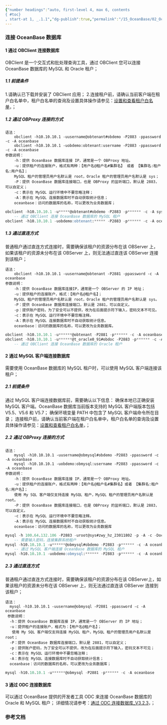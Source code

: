 ```yaml
---
{"number headings":"auto, first-level 4, max 6, contents
{ #toc}
, start-at 1, _.1.1","dg-publish":true,"permalink":"/15_OceanBase/02_OceanBase 基本操作/连接 OceanBase 数据库/","dgPassFrontmatter":true}
---
```



### 连接 OceanBase 数据库

#### 1 通过 OBClient 连接数据库
 OBClient 是一个交互式和批处理查询工具，通过 OBClient 您可以连接 OceanBase 数据库的 MySQL 和 Oracle 租户；
 
##### 1.1 前提条件
 1.请确认已下载并安装了 OBClient 应用；
 2.连接租户前，请确认当前客户端在租户白名单中，租户白名单的查询及设置具体操作请参见：[设置和查看租户白名单](https://www.oceanbase.com/docs/enterprise-oceanbase-database-cn-10000000000355590)，；
 
##### 1.2 通过 OBProxy 连接的方式

```text
语法：
	obclient -h10.10.10.1 -uusername@obtenant#obdemo -P2883 -ppassword -c -A oceanbase
	obclient -h10.10.10.1 -uobdemo:obtenant:username -P2883 -ppassword -c -A oceanbase
参数说明：
	-h：提供 OceanBase 数据库连接 IP，通常是一个 OBProxy 地址。
	-u：提供租户的连接账户，格式有两种：【用户名@租户名#集群名】 或者 【集群名:租户名:用户名】；
	MySQL 租户的管理员用户名默认是 root，Oracle 租户的管理员用户名默认是 sys；
	-P：提供 OceanBase 数据库连接端口，也是 OBProxy 的监听端口，默认是 2883，可以自定义；
	-c：表示在 MySQL 运行环境中不要忽略注释；
	-A：表示在 MySQL 连接数据库时不自动获取统计信息；
	oceanbase：访问的数据库的名称，可以更改为业务数据库；
```

```sql
obclient -h10.10.10.1 -u*****@obtenant#obdemo -P2883 -p****** -c -A sys        
	-- 通过 OBClient 连接 OceanBase 数据库的 MySQL 租户
obclient -h10.10.10.1 -uobdemo:obtenant:***** -P2883 -p****** -c -A oceanbase
```


##### 1.3 通过直连方式
 普通租户通过直连方式连接时，需要确保该租户的资源分布在该 OBServer 上，如果该租户的资源未分布在该 OBServer 上，则无法通过直连该 OBServer 连接到该租户；

```text
语法：
	obclient -h10.10.10.1 -uusername@obtenant -P2881 -ppassword -c -A oceanbase
参数说明：
	-h：提供 OceanBase 数据库连接IP，通常是一个 OBServer 的 IP 地址；
	-u：提供租户的连接账户，格式：【用户名@租户名】；
	MySQL 租户的管理员用户名默认是 root，Oracle 租户的管理员用户名默认是 sys。
	-P：提供 OceanBase 数据库连接端口，默认是 2881，可以自定义。
	-p：提供账户密码，为了安全可以不提供，改为在后面提示符下输入，密码文本不可见。
	-c：表示在 MySQL 运行环境中不要忽略注释。
	-A：表示在 MySQL 连接数据库时不自动获取统计信息。
	oceanbase：访问的数据库的名称，可以更改为业务数据库。
```

```sql
obclient -h10.10.10.1 -u******@obtenant -P2881 -p****** -c -A oceanbase
obclient -h10.10.10.1 -u******@t_oracle0_91#obdoc -P2883 -p****** -c -A sys  
	-- 通过 OBClient 连接 OceanBase 数据库的 Oracle 租户
```


#### 2 通过 MySQL 客户端连接数据库
 需要使用 OceanBase 数据库的 MySQL 租户时，可以使用 MySQL 客户端连接该租户；

##### 2.1 前提条件
 通过 MySQL 客户端连接数据库前，需要确认以下信息：
 确保本地已正确安装 MySQL 客户端。OceanBase 数据库当前版本支持的 MySQL 客户端版本包括 V5.5、V5.6 和 V5.7；
 确保环境变量 PATH 中包含了 MySQL 客户端命令所在目录；
 连接租户前，请确认当前客户端在租户白名单中，租户白名单的查询及设置具体操作请参见：[设置和查看租户白名单](https://www.oceanbase.com/docs/enterprise-oceanbase-database-cn-10000000000355590)，；

##### 2.2 通过 OBProxy 连接的方式

```text
语法：
	mysql -h10.10.10.1 -uusername@obmysql#obdemo -P2883 -ppassword -c -A oceanbase
	mysql -h10.10.10.1 -uobdemo:obmysql:username -P2883 -ppassword -c -A oceanbase
参数说明：
	-h：提供 OceanBase 数据库连接 IP，通常是一个 OBProxy 地址。
	-u：提供租户的连接账户，格式有两种：【用户名@租户名#集群名】或者 【集群名:租户名:用户名】；
	使用 My SQL 客户端仅支持连接 MySQL 租户，MySQL 租户的管理员用户名默认是 root。
	-P：提供 OceanBase 数据库连接端口，也是 OBProxy 的监听端口，默认是 2883，可以自定义。
	-c：表示在 MySQL 运行环境中不要忽略注释。
	-A：表示在 MySQL 连接数据库时不自动获取统计信息。
	oceanbase：访问的数据库的名称，可以更改为业务数据库
```

```sql
mysql -h 100.64.132.106 -P2883 -uroot@sys#zwy_hz_23011802 -p -A -c -Doceanbase
	-- 需要输入密码，连接集群系统租户
mysql -h10.10.10.1 -u******@obmysql#obdemo -P2883 -p****** -c -A oceanbase      
	-- 通过 MySQL 客户端连接 OceanBase 数据库的 MySQL 租户
mysql -h10.10.10.1 -uobdemo:obmysql:****** -P2883 -p****** -c -A oceanbase
```


##### 2.3 通过直连方式
普通租户通过直连方式连接时，需要确保该租户的资源分布在该 OBServer上，如果该租户的资源未分布在该 OBServer 上，则无法通过直连该 OBServer 连接到该租户；
 
```text
语法：
  mysql -h10.10.10.1 -uusername@obmysql -P2881 -ppassword -c -A oceanbase
 参数说明：
  -h：提供 OceanBase 数据库连接 IP，通常是一个 OBServer 的 IP 地址；
  -u：提供租户的连接账户，格式为：【用户名@租户名】；
   使用 My SQL 客户端仅支持连接 MySQL 租户，MySQL 租户的管理员用户名默认是 root；
  -P：提供 OceanBase 数据库连接端口，默认是 2881，可以自定义；
  -p：提供账户密码，为了安全可以不提供，改为在后面提示符下输入，密码文本不可见；
  -c：表示在 MySQL 运行环境中不要忽略注释；
  -A：表示在 MySQL 连接数据库时不自动获取统计信息；
  oceanbase：访问的数据库的名称，可以更改为业务数据库；
```

```sql
mysql -h10.10.10.1 -u******@obmysql -P2881 -p****** -c -A oceanbase
```


#### 3 通过 ODC 连接数据库
 可以通过 OceanBase 提供的开发者工具 ODC 来连接 OceanBase 数据库的 Oracle 和 MySQL 租户；
 详细情况请参考：[通过 ODC 连接数据库_V3.2.3](https://www.oceanbase.com/docs/enterprise-oceanbase-database-cn-10000000000355644)，；

### 参考文档





